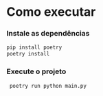 # Como executar
### Instale as dependências
```bash
pip install poetry
poetry install
```

### Execute o projeto
```bash
 poetry run python main.py 
```
